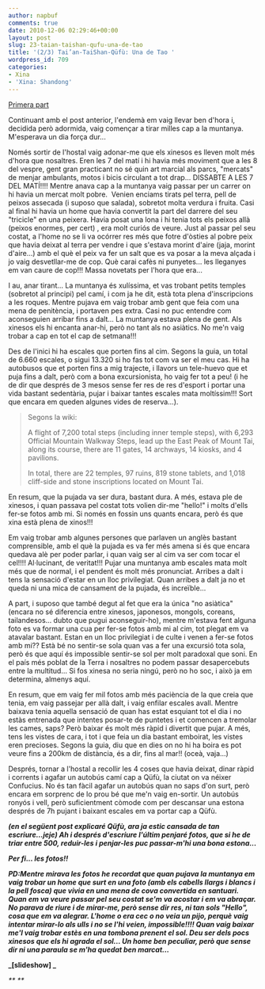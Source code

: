 ```yaml
---
author: napbuf
comments: true
date: 2010-12-06 02:29:46+00:00
layout: post
slug: 23-taian-taishan-qufu-una-de-tao
title: '(2/3) Tai’an-TaiShan-Qüfù: Una de Tao '
wordpress_id: 709
categories:
- Xina
- 'Xina: Shandong'
---
```


[Primera part](http://napbuf.wordpress.com/2010/12/06/1-taian-taishan-qufu-una-de-tao-i-laltre-de-confucius/)

Continuant amb el post anterior, l'endemà em vaig llevar ben d'hora i, decidida però adormida, vaig començar a tirar milles cap a la muntanya. M'esperava un dia força dur...

Només sortir de l'hostal vaig adonar-me que els xinesos es lleven molt més d'hora que nosaltres. Eren les 7 del matí i hi havia més moviment que a les 8 del vespre, gent gran practicant no sé quin art marcial als parcs, "mercats" de menjar ambulants, motos i bicis circulant a tot drap... DISSABTE A LES 7 DEL MATÍ!!!! Mentre anava cap a la muntanya vaig passar per un carrer on hi havia un mercat molt pobre.  Venien enciams tirats pel terra, pell de peixos assecada (i suposo que salada), sobretot molta verdura i fruita. Casi al final hi havia un home que havia convertit la part del darrere del seu "tricicle" en una peixera. Havia posat una lona i hi tenia tots els peixos allà (peixos enormes, per cert) , era molt curiós de veure. Just al passar pel seu costat, a l'home no se li va ocórrer res més que fotre d'òsties al pobre peix que havia deixat al terra per vendre i que s'estava morint d'aire (jaja, morint d'aire...) amb el què el peix va fer un salt que es va posar a la meva alçada i jo vaig desvetllar-me de cop. Què carai cafès ni punyetes... les lleganyes em van caure de cop!!! Massa novetats per l'hora que era...

I au, anar tirant... La muntanya és xulíssima, et vas trobant petits temples (sobretot al principi) pel camí, i com ja he dit, està tota plena d'inscripcions a les roques. Mentre pujava em vaig trobar amb gent que feia com una mena de penitència, i portaven pes extra. Casi no puc entendre com aconseguien arribar fins a dalt... La muntanya estava plena de gent. Als xinesos els hi encanta anar-hi, però no tant als no asiàtics. No me'n vaig trobar a cap en tot el cap de setmana!!!

Des de l'inici hi ha escales que porten fins al cim. Segons la guia, un total de 6.660 escales, o sigui 13.320 si ho fas tot com va ser el meu cas. Hi ha autobusos que et porten fins a mig trajecte, i llavors un tele-huevo que et puja fins a dalt, però com a bona excursionista, ho vaig fer tot a peu! (i he de dir que després de 3 mesos sense fer res de res d'esport i portar una vida bastant sedentària, pujar i baixar tantes escales mata moltíssim!!! Sort que encara em queden algunes vides de reserva...).


<blockquote>Segons la wiki:

A flight of 7,200 total steps (including inner temple steps), with  6,293 Official Mountain Walkway Steps, lead up the East Peak of Mount  Tai, along its course, there are 11 gates, 14 archways, 14 kiosks, and 4  pavilions.

In total, there are 22 temples, 97 ruins, 819 stone tablets, and 1,018 cliff-side and stone inscriptions located on Mount Tai.</blockquote>


En resum, que la pujada va ser dura, bastant dura. A més, estava ple de xinesos, i quan passava pel costat tots volien dir-me "hello!" i molts d'ells fer-se fotos amb mi. Si només en fossin uns quants encara, però és que xina està plena de xinos!!!

Em vaig trobar amb algunes persones que parlaven un anglès bastant comprensible, amb el què la pujada es va fer més amena si és que encara quedava alè per poder parlar, i quan vaig ser al cim va ser com tocar el cel!!!! Al·lucinant, de veritat!!! Pujar una muntanya amb escales mata molt més que de normal, i el pendent és molt més pronunciat. Arribes a dalt i tens la sensació d'estar en un lloc privilegiat. Quan arribes a dalt ja no et queda ni una mica de cansament de la pujada, és increïble...

A part, i suposo que també degut al fet que era la única "no asiàtica" (encara no sé diferencia entre xinesos, japonesos, mongols, coreans, tailandesos... dubto que pugui aconseguir-ho), mentre m'estava fent alguna foto es va formar una cua per fer-se fotos amb mi al cim, tot plegat em va atavalar bastant. Estan en un lloc privilegiat i de culte i venen a fer-se fotos amb mi?? Està bé no sentir-se sola quan vas a fer una excursió tota sola, però és que aquí és impossible sentir-se sol per molt paradoxal que soni. En el país més poblat de la Terra i nosaltres no podem passar desapercebuts entre la multitud... Si fos xinesa no seria ningú, però no ho soc, i això ja em determina, almenys aquí.

En resum, que em vaig fer mil fotos amb més paciència de la que creia que tenia, em vaig passejar per allà dalt, i vaig enfilar escales avall. Mentre baixava tenia aquella sensació de quan has estat esquiant tot el dia i no estàs entrenada que intentes posar-te de puntetes i et comencen a tremolar les cames, saps? Però baixar és molt més ràpid i divertit que pujar. A més, tens les vistes de cara, i tot i que feia un dia bastant emboirat, les vistes eren precioses. Segons la guia, diu que en dies on no hi ha boira es pot veure fins a 200km de distància, és a dir, fins al mar!! (oceà, vaja...)

Després, tornar a l'hostal a recollir les 4 coses que havia deixat, dinar ràpid i corrents i agafar un autobús camí cap a Qüfù, la ciutat on va néixer Confucius. No és tan fàcil agafar un autobús quan no saps d'on surt, però encara em sorprenc de lo prou bé que me'n vaig en-sortir. Un autobús ronyós i vell, però suficientment còmode com per descansar una estona després de 7h pujant i baixant escales em va portar cap a Qüfù.

_**(en el següent post explicaré Qüfù, ara ja estic cansada de tan escriure...jeje) Ah i després d'escriure l'últim penjaré fotos, que si he de triar entre 500, reduir-les i penjar-les puc passar-m'hi una bona estona...**_

**_Per fi... les fotos!!_**



**_PD:Mentre mirava les fotos he recordat que quan pujava la muntanya em vaig trobar un home que surt en una foto (amb els cabells llargs i blancs i la pell fosca) que vivia en una mena de cova convertida en santuari. Quan em va veure passar pel seu costat se'm va acostar i em va abraçar. No parava de riure i de mirar-me, però sense dir res, ni tan sols "Hello", cosa que em va alegrar. L'home o era cec o no veia un pijo, perquè vaig intentar mirar-lo als ulls i no se l'hi veien, impossible!!!! Quan vaig baixar me'l vaig trobar estès en una tombona prenent el sol. Deu ser dels pocs xinesos que els hi agrada el sol... Un home ben peculiar, però que sense dir ni una paraula se m'ha quedat ben marcat..._**

**_[slideshow]
_**

_**
**_
